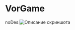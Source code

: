 # VorGame
noDes
![Описание скриншота](https://github.com/dato-svg/VorGame/blob/main/thiefGame/Assets/Screen/VorGame2.png)
